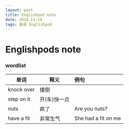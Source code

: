 ```yaml
---
layout: post
title: Englishpod note
date: 2018-11-19
tags: 英语 Englishpod
---
```


# Englishpods note



### wordlist

| 单词       | 释义         | 例句                |
| ---------- | ------------ | :------------------ |
| knock over | 撞倒         |                     |
| step on it | 开(车)快一点 |                     |
| nuts       | 疯了         | Are you nuts?       |
| have a fit | 非常生气     | She had a fit on me |

